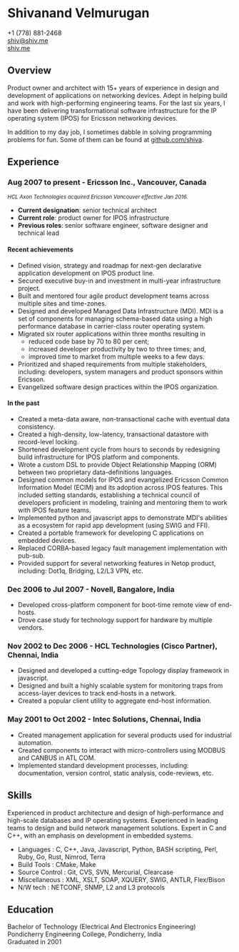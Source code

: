 # Shivanand Velmurugan

+1 (778) 881-2468  
[shiv@shiv.me][1]  
[shiv.me][2]  

## Overview

Product owner and architect with 15+ years of experience in design and development of applications on networking devices. Adept in helping build and work with high-performing engineering teams. For the last six years, I have been delivering transformational software infrastructure for the IP operating system (IPOS) for Ericsson networking devices.

In addition to my day job, I sometimes dabble in solving programming problems for fun. Some of them can be found at [github.com/shiva][3].

## Experience

### Aug 2007 to present - Ericsson Inc., Vancouver, Canada
*<small>HCL Axon Technologies acquired Ericsson Vancouver effective Jan 2016.</small>*

   * **Current designation**: senior technical architect
   * **Current role**: product owner for IPOS infrastructure
   * **Previous roles**: senior software engineer, software designer and technical lead

#### Recent achievements
   * Defined vision, strategy and roadmap for next-gen declarative application development on IPOS product line.
   * Secured executive buy-in and investment in multi-year infrastructure project.
   * Built and mentored four agile product development teams across multiple sites and time-zones.
   * Designed and developed Managed Data Infrastructure (MDI). MDI is a set of components for managing schema-based data using a high performance database in carrier-class router operating system.
   * Migrated six router applications within three months resulting in
     - reduced code base by 70 to 80 per cent;
     - increased developer productivity by two to three times; and,
     - improved time to market from multiple weeks to a few days.
   * Prioritized and shaped requirements from multiple stakeholders, including: developers, system managers and product sponsors within Ericsson.
   * Evangelized software design practices within the IPOS organization.

#### In the past
   * Created a meta-data aware, non-transactional cache with eventual data consistency.
   * Created a high-density, low-latency, transactional datastore with record-level locking.
   * Shortened development cycle from hours to seconds by redesigning build infrastructure for IPOS platform and components.
   * Wrote a custom DSL to provide Object Relationship Mapping (ORM) between two proprietary data-definitions languages.
   * Designed common models for IPOS and evangelized Ericsson Common Information Model (ECIM) and its adoption across IPOS features. This included setting standards, establishing a technical council of developers proficient in modeling, training and mentoring them to work with IPOS feature teams.
   * Implemented python and javascript apps to demonstrate MDI's abilities as a ecosystem for rapid app development (using SWIG and FFI).
   * Created a portable framework for developing C applications on embedded devices.
   * Replaced CORBA-based legacy fault management implementation with pub-sub.
   * Provided support for several networking features in Netop product, including: Dot1q, Bridging, L2/L3 VPN, etc.

### Dec 2006 to Jul 2007 - Novell, Bangalore, India

   * Developed cross-platform component for boot-time remote view of end-hosts.
   * Drove case study for technology support for hardware by multiple vendors.

### Nov 2002 to Dec 2006 - HCL Technologies (Cisco Partner), Chennai, India

   * Designed and developed a cutting-edge Topology display framework in javascript.
   * Designed and built a highly scalable system for monitoring traps from access-layer devices to track end-hosts in a network.
   * Created a popular client utility to aggregate end-host information.

### May 2001 to Oct 2002 - Intec Solutions, Chennai, India

   * Created management application for several products used for industrial automation.
   * Created components to interact with micro-controllers using MODBUS and CANBUS in ATL COM.
   * Implemented standard development processes, including: documentation, version control, static analysis, code-reviews, etc.  

## Skills

Experienced in product architecture and design of high-performance and high-scale databases and IP operating systems. Experienced in leading teams to design and build network management solutions. Expert in C and C++, with an emphasis on development in embedded systems.

   * Languages      : C, C++, Java, Javascript, Python, BASH scripting, Perl, Ruby, Go, Rust, Nimrod, Terra
   * Build Tools    : CMake, Make
   * Source Control : Git, CVS, SVN, Mercurial, Clearcase
   * Miscellaneous  : XML, XSLT, SOAP, XQUERY, SWIG, ANTLR, Flex/Bison
   * N/W tech       : NETCONF, SNMP, L2 and L3 protocols

## Education

Bachelor of Technology (Electrical And Electronics Engineering)  
Pondicherry Engineering College, Pondicherry, India  
Graduated in 2001

[1]: mailto:shiv@shiv.me  
[2]: http://shiv.me
[3]: http://github.com/shiva
